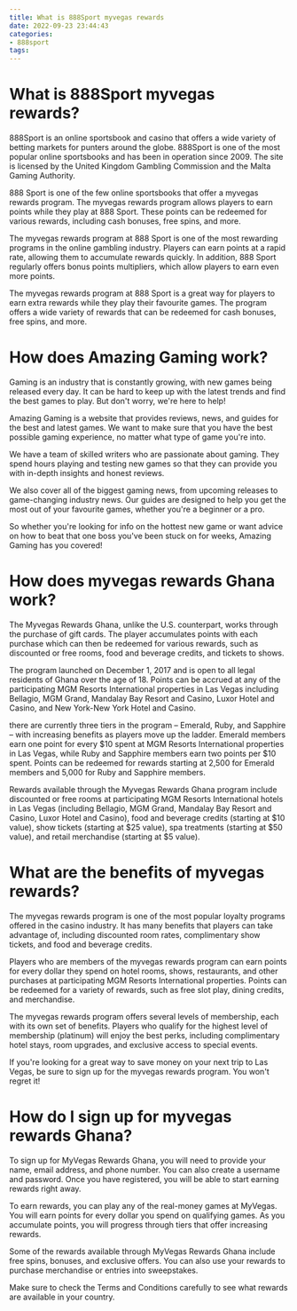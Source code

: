 ```yaml
---
title: What is 888Sport myvegas rewards
date: 2022-09-23 23:44:43
categories:
- 888sport
tags:
---
```



# What is 888Sport myvegas rewards?

888Sport is an online sportsbook and casino that offers a wide variety of betting markets for punters around the globe. 888Sport is one of the most popular online sportsbooks and has been in operation since 2009. The site is licensed by the United Kingdom Gambling Commission and the Malta Gaming Authority.

888 Sport is one of the few online sportsbooks that offer a myvegas rewards program. The myvegas rewards program allows players to earn points while they play at 888 Sport. These points can be redeemed for various rewards, including cash bonuses, free spins, and more.

The myvegas rewards program at 888 Sport is one of the most rewarding programs in the online gambling industry. Players can earn points at a rapid rate, allowing them to accumulate rewards quickly. In addition, 888 Sport regularly offers bonus points multipliers, which allow players to earn even more points.

The myvegas rewards program at 888 Sport is a great way for players to earn extra rewards while they play their favourite games. The program offers a wide variety of rewards that can be redeemed for cash bonuses, free spins, and more.

#  How does Amazing Gaming work?

Gaming is an industry that is constantly growing, with new games being released every day. It can be hard to keep up with the latest trends and find the best games to play. But don't worry, we're here to help!

Amazing Gaming is a website that provides reviews, news, and guides for the best and latest games. We want to make sure that you have the best possible gaming experience, no matter what type of game you're into.

We have a team of skilled writers who are passionate about gaming. They spend hours playing and testing new games so that they can provide you with in-depth insights and honest reviews.

We also cover all of the biggest gaming news, from upcoming releases to game-changing industry news. Our guides are designed to help you get the most out of your favourite games, whether you're a beginner or a pro.

So whether you're looking for info on the hottest new game or want advice on how to beat that one boss you've been stuck on for weeks, Amazing Gaming has you covered!

#  How does myvegas rewards Ghana work?

The Myvegas Rewards Ghana, unlike the U.S. counterpart, works through the purchase of gift cards. The player accumulates points with each purchase which can then be redeemed for various rewards, such as discounted or free rooms, food and beverage credits, and tickets to shows. 

The program launched on December 1, 2017 and is open to all legal residents of Ghana over the age of 18. Points can be accrued at any of the participating MGM Resorts International properties in Las Vegas including Bellagio, MGM Grand, Mandalay Bay Resort and Casino, Luxor Hotel and Casino, and New York-New York Hotel and Casino. 

 there are currently three tiers in the program – Emerald, Ruby, and Sapphire – with increasing benefits as players move up the ladder. Emerald members earn one point for every $10 spent at MGM Resorts International properties in Las Vegas, while Ruby and Sapphire members earn two points per $10 spent. Points can be redeemed for rewards starting at 2,500 for Emerald members and 5,000 for Ruby and Sapphire members.

Rewards available through the Myvegas Rewards Ghana program include discounted or free rooms at participating MGM Resorts International hotels in Las Vegas (including Bellagio, MGM Grand, Mandalay Bay Resort and Casino, Luxor Hotel and Casino), food and beverage credits (starting at $10 value), show tickets (starting at $25 value), spa treatments (starting at $50 value), and retail merchandise (starting at $5 value).

#  What are the benefits of myvegas rewards?

The myvegas rewards program is one of the most popular loyalty programs offered in the casino industry. It has many benefits that players can take advantage of, including discounted room rates, complimentary show tickets, and food and beverage credits.

Players who are members of the myvegas rewards program can earn points for every dollar they spend on hotel rooms, shows, restaurants, and other purchases at participating MGM Resorts International properties. Points can be redeemed for a variety of rewards, such as free slot play, dining credits, and merchandise.

The myvegas rewards program offers several levels of membership, each with its own set of benefits. Players who qualify for the highest level of membership (platinum) will enjoy the best perks, including complimentary hotel stays, room upgrades, and exclusive access to special events.

If you're looking for a great way to save money on your next trip to Las Vegas, be sure to sign up for the myvegas rewards program. You won't regret it!

#  How do I sign up for myvegas rewards Ghana?

To sign up for MyVegas Rewards Ghana, you will need to provide your name, email address, and phone number. You can also create a username and password. Once you have registered, you will be able to start earning rewards right away.

To earn rewards, you can play any of the real-money games at MyVegas. You will earn points for every dollar you spend on qualifying games. As you accumulate points, you will progress through tiers that offer increasing rewards.

Some of the rewards available through MyVegas Rewards Ghana include free spins, bonuses, and exclusive offers. You can also use your rewards to purchase merchandise or entries into sweepstakes.

Make sure to check the Terms and Conditions carefully to see what rewards are available in your country.